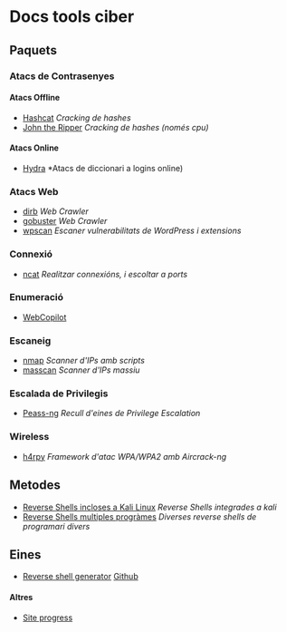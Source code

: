# Docs tools ciber

## Paquets

### Atacs de Contrasenyes

#### Atacs Offline

   - [Hashcat](./eines/Atacs_Contrasenyes/Atacs_Offline/hashcat/hashcat.md) *Cracking de hashes*
   - [John the Ripper](./eines/Atacs_Contrasenyes/Atacs_Offline/john_the_ripper/johntheripper.md) *Cracking de hashes (només cpu)*

#### Atacs Online

   - [Hydra](./eines/Atacs_Contrasenyes/Atacs_Online/hydra/hydra.md) *Atacs de diccionari a logins online)

### Atacs Web

   - [dirb](./eines/Atacs_web/dirb/dirb.md) *Web Crawler*
   - [gobuster](./eines/Atacs_web/gobuster/gobuster.md) *Web Crawler*
   - [wpscan](./eines/Atacs_web/wpscan/wpscan.md) *Escaner vulnerabilitats de WordPress i extensions*

### Connexió
  
   - [ncat](./eines/Connexio/ncat/ncat.md) *Realitzar connexións, i escoltar a ports*

### Enumeració
  
   - [WebCopilot](./eines/Connexio/ncat/ncat.md)
  
  
### Escaneig
  
   - [nmap](./eines/Escaneig/nmap/nmap.md) *Scanner d'IPs amb scripts*
   - [masscan](./eines/Escaneig/masscan/masscan.md) *Scanner d'IPs massiu*
  
  
### Escalada de Privilegis
  
   - [Peass-ng](./eines/Privilege_Escalation/PEASS-ng/peass-ng.md) *Recull d'eines de Privilege Escalation*

  
### Wireless
  
   - [h4rpy](./eines/Wireless/h4rpy/h4rpy.md) *Framework d'atac WPA/WPA2 amb Aircrack-ng*


## Metodes

  - [Reverse Shells incloses a Kali Linux](./metodes/kaliReverseShells.md) *Reverse Shells integrades a kali*
  - [Reverse Shells multiples progràmes](./metodes/reverseShells.md) *Diverses reverse shells de programari divers*


## Eines

  - [Reverse shell generator](./einesExternes/reverse-shell-generator/index.html) [Github](https://github.com/0dayCTF/reverse-shell-generator)


#### Altres
  - [Site progress](siteProgress.md)